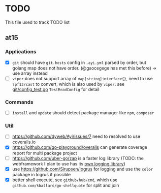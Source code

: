 # TODO

This file used to track TODO list 

## at15

### Applications

- [x] `git` should have `git.hosts` config in `.ayi.yml` parsed by order, but golang map does not have order. 
(@gaocegege has met this before) -> use array instead
- [ ] `viper` does not support array of `map[string]interface{}`, need to use `spf13/cast` to convert, which is also 
used by `viper`. see [git/config_test.go](git/config_test.go) `TestReadConfig` for detail

### Commands

- [ ] `install` and `update` should detect package manager like `npm`, `composer`

### Util

- [ ] https://github.com/dyweb/Ayi/issues/7 need to resolved to use coveralls.io
- [x] https://github.com/go-playground/overalls can generate coverage report for multi package project
- [ ] https://github.com/uber-go/zap is a faster log library (TODO: the webframework I plan to use has its 
[own logging library](https://github.com/kataras/iris/blob/master/logger/logger.go))
- [x] use https://github.com/Sirupsen/logrus for logging and use the `color` package in logrus if possible
- [x] better shell execute, see `github/hub/cmd`, which use `github.com/kballard/go-shellquote` for split and join